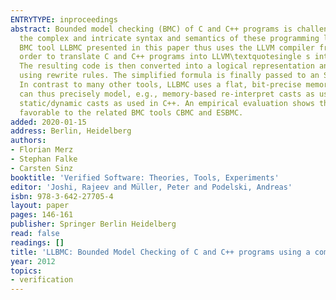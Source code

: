 ```yaml
---
ENTRYTYPE: inproceedings
abstract: Bounded model checking (BMC) of C and C++ programs is challenging due to
  the complex and intricate syntax and semantics of these programming languages. The
  BMC tool LLBMC presented in this paper thus uses the LLVM compiler framework in
  order to translate C and C++ programs into LLVM\textquotesingle s intermediate representation.
  The resulting code is then converted into a logical representation and simplified
  using rewrite rules. The simplified formula is finally passed to an SMT solver.
  In contrast to many other tools, LLBMC uses a flat, bit-precise memory model. It
  can thus precisely model, e.g., memory-based re-interpret casts as used in C and
  static/dynamic casts as used in C++. An empirical evaluation shows that LLBMC compares
  favorable to the related BMC tools CBMC and ESBMC.
added: 2020-01-15
address: Berlin, Heidelberg
authors:
- Florian Merz
- Stephan Falke
- Carsten Sinz
booktitle: 'Verified Software: Theories, Tools, Experiments'
editor: 'Joshi, Rajeev and Müller, Peter and Podelski, Andreas'
isbn: 978-3-642-27705-4
layout: paper
pages: 146-161
publisher: Springer Berlin Heidelberg
read: false
readings: []
title: 'LLBMC: Bounded Model Checking of C and C++ programs using a compiler IR'
year: 2012
topics:
- verification
---
```

